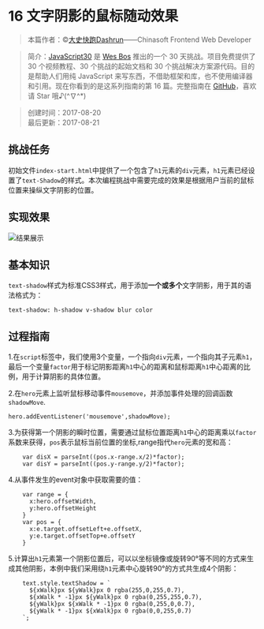 # 16 文字阴影的鼠标随动效果

> 本篇作者：©[大史快跑Dashrun](https://github.com/dashrun)——Chinasoft Frontend Web Developer

> 简介：[JavaScript30](https://javascript30.com) 是 [Wes Bos](https://github.com/wesbos) 推出的一个 30 天挑战。项目免费提供了 30 个视频教程、30 个挑战的起始文档和 30 个挑战解决方案源代码。目的是帮助人们用纯 JavaScript 来写东西，不借助框架和库，也不使用编译器和引用。现在你看到的是这系列指南的第 16 篇。完整指南在 [GitHub](https://github.com/soyaine/JavaScript30)，喜欢请 Star 哦♪(^∇^*)

> 创建时间：2017-08-20    
最后更新：2017-08-21

## 挑战任务
   初始文件`index-start.html`中提供了一个包含了`h1`元素的`div`元素，`h1`元素已经设置了`text-Shadow`的样式。本次编程挑战中需要完成的效果是根据用户当前的鼠标位置来操纵文字阴影的位置。

## 实现效果
![结果展示](https://github.com/dashrun/vanilla-javascript-30/blob/master/day16-mouseMoveShadow/effects.png)

## 基本知识
`text-shadow`样式为标准CSS3样式，用于添加**一个或多个**文字阴影，用于其的语法格式为：
```
text-shadow: h-shadow v-shadow blur color

```

## 过程指南
1.在`script`标签中，我们使用3个变量，一个指向`div`元素，一个指向其子元素`h1`，最后一个变量`factor`用于标记阴影距离`h1`中心的距离和鼠标距离`h1`中心距离的比例，用于计算阴影的具体位置。

2.在`hero`元素上监听鼠标移动事件`mousemove`，并添加事件处理的回调函数`shadowMove`.
```
hero.addEventListener('mousemove',shadowMove);
```

3.为获得第一个阴影的瞬时位置，需要通过鼠标位置距离`h1`中心的距离乘以`factor`系数来获得，`pos`表示鼠标当前位置的坐标,range指代`hero`元素的宽和高：
```
    var disX = parseInt((pos.x-range.x/2)*factor);
    var disY = parseInt((pos.y-range.y/2)*factor);
```
4.从事件发生的event对象中获取需要的值：
```
    var range = {
      x:hero.offsetWidth,
      y:hero.offsetHeight
    }
    var pos = {
      x:e.target.offsetLeft+e.offsetX,
      y:e.target.offsetTop+e.offsetY
    }
```
5.计算出`h1`元素第一个阴影位置后，可以以坐标镜像或旋转90°等不同的方式来生成其他阴影，本例中我们采用绕`h1`元素中心旋转90°的方式共生成4个阴影：
```
    text.style.textShadow = `
      ${xWalk}px ${yWalk}px 0 rgba(255,0,255,0.7),
      ${xWalk * -1}px ${yWalk}px 0 rgba(0,255,255,0.7),
      ${yWalk}px ${xWalk * -1}px 0 rgba(0,255,0,0.7),
      ${yWalk * -1}px ${xWalk}px 0 rgba(0,0,255,0.7)
    `;
```
